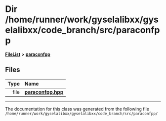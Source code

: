 

# Dir /home/runner/work/gyselalibxx/gyselalibxx/code\_branch/src/paraconfpp



[**FileList**](files.md) **>** [**paraconfpp**](dir_7700c957c7ac062c1c9c3e42e00e7e24.md)












## Files

| Type | Name |
| ---: | :--- |
| file | [**paraconfpp.hpp**](paraconfpp_8hpp.md) <br> |



























































------------------------------
The documentation for this class was generated from the following file `/home/runner/work/gyselalibxx/gyselalibxx/code_branch/src/paraconfpp/`

